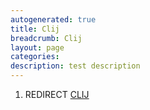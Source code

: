```yaml
---
autogenerated: true
title: Clij
breadcrumb: Clij
layout: page
categories: 
description: test description
---
```


1.  REDIRECT [CLIJ](CLIJ )
